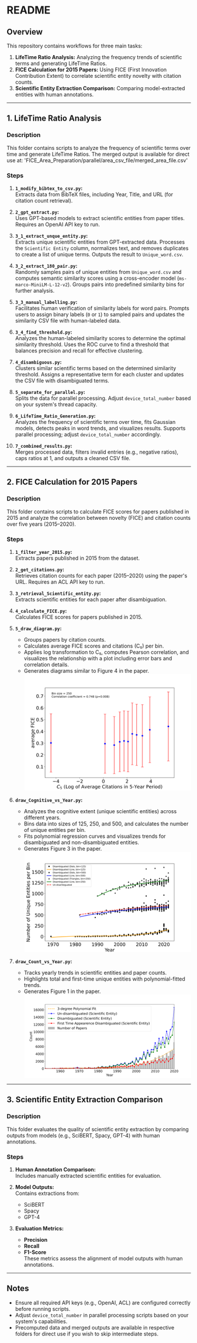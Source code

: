 # README

## Overview
This repository contains workflows for three main tasks:  
1. **LifeTime Ratio Analysis:** Analyzing the frequency trends of scientific terms and generating LifeTime Ratios.  
2. **FICE Calculation for 2015 Papers:** Using FICE (First Innovation Contribution Extent) to correlate scientific entity novelty with citation counts.  
3. **Scientific Entity Extraction Comparison:** Comparing model-extracted entities with human annotations.

---

## **1. LifeTime Ratio Analysis**

### **Description**
This folder contains scripts to analyze the frequency of scientific terms over time and generate LifeTime Ratios. The merged output is available for direct use at: 'FICE_Area_Preparation/parallel/area_csv_file/merged_area_file.csv'


### **Steps**
1. **`1_modify_bibtex_to_csv.py`:**  
   Extracts data from BibTeX files, including Year, Title, and URL (for citation count retrieval).  

2. **`2_gpt_extract.py`:**  
   Uses GPT-based models to extract scientific entities from paper titles. Requires an OpenAI API key to run.

3. **`3_1_extract_unque_entity.py`:**  
   Extracts unique scientific entities from GPT-extracted data. Processes the `Scientific Entity` column, normalizes text, and removes duplicates to create a list of unique terms. Outputs the result to `Unique_word.csv`.

4. **`3_2_extract_180_pair.py`:**  
   Randomly samples pairs of unique entities from `Unique_word.csv` and computes semantic similarity scores using a cross-encoder model (`ms-marco-MiniLM-L-12-v2`). Groups pairs into predefined similarity bins for further analysis.

5. **`3_3_manual_labelling.py`:**  
   Facilitates human verification of similarity labels for word pairs. Prompts users to assign binary labels (`0` or `1`) to sampled pairs and updates the similarity CSV file with human-labeled data.

6. **`3_4_find_threshold.py`:**  
   Analyzes the human-labeled similarity scores to determine the optimal similarity threshold. Uses the ROC curve to find a threshold that balances precision and recall for effective clustering.

7. **`4_disambiguous.py`:**  
   Clusters similar scientific terms based on the determined similarity threshold. Assigns a representative term for each cluster and updates the CSV file with disambiguated terms.

8. **`5_separate_for_parallel.py`:**  
   Splits the data for parallel processing. Adjust `device_total_number` based on your system's thread capacity.

9. **`6_LifeTime_Ratio_Generation.py`:**  
   Analyzes the frequency of scientific terms over time, fits Gaussian models, detects peaks in word trends, and visualizes results. Supports parallel processing; adjust `device_total_number` accordingly.

10. **`7_combined_results.py`:**  
    Merges processed data, filters invalid entries (e.g., negative ratios), caps ratios at 1, and outputs a cleaned CSV file.


---

## **2. FICE Calculation for 2015 Papers**

### **Description**
This folder contains scripts to calculate FICE scores for papers published in 2015 and analyze the correlation between novelty (FICE) and citation counts over five years (2015–2020).

### **Steps**
1. **`1_filter_year_2015.py`:**  
   Extracts papers published in 2015 from the dataset.

2. **`2_get_citations.py`:**  
   Retrieves citation counts for each paper (2015–2020) using the paper's URL. Requires an ACL API key to run.

3. **`3_retrieval_Scientific_entity.py`:**  
   Extracts scientific entities for each paper after disambiguation.

4. **`4_calculate_FICE.py`:**  
   Calculates FICE scores for papers published in 2015.

5. **`5_draw_diagram.py`:**  
   - Groups papers by citation counts.
   - Calculates average FICE scores and citations (C₅) per bin.  
   - Applies log transformation to C₅, computes Pearson correlation, and visualizes the relationship with a plot including error bars and correlation details.  
   - Generates diagrams similar to Figure 4 in the paper.
   ![Frequency Diagram](picture/frequency_250.png)


6. **`draw_Cognitive_vs_Year.py`:**  
   - Analyzes the cognitive extent (unique scientific entities) across different years.  
   - Bins data into sizes of 125, 250, and 500, and calculates the number of unique entities per bin.  
   - Fits polynomial regression curves and visualizes trends for disambiguated and non-disambiguated entities.  
   - Generates Figure 3 in the paper.
   ![Frequency Diagram](picture/fig_4.png)
   

7. **`draw_Count_vs_Year.py`:**  
   - Tracks yearly trends in scientific entities and paper counts.  
   - Highlights total and first-time unique entities with polynomial-fitted trends.  
   - Generates Figure 1 in the paper.
   ![Frequency Diagram](picture/fig_2.png)

---

## **3. Scientific Entity Extraction Comparison**

### **Description**
This folder evaluates the quality of scientific entity extraction by comparing outputs from models (e.g., SciBERT, Spacy, GPT-4) with human annotations.

### **Steps**
1. **Human Annotation Comparison:**  
   Includes manually extracted scientific entities for evaluation.

2. **Model Outputs:**  
   Contains extractions from:
   - SciBERT  
   - Spacy  
   - GPT-4  

3. **Evaluation Metrics:**  
   - **Precision**  
   - **Recall**  
   - **F1-Score**  
   These metrics assess the alignment of model outputs with human annotations.

---

## **Notes**
- Ensure all required API keys (e.g., OpenAI, ACL) are configured correctly before running scripts.  
- Adjust `device_total_number` in parallel processing scripts based on your system's capabilities.  
- Precomputed data and merged outputs are available in respective folders for direct use if you wish to skip intermediate steps.

